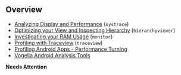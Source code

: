 ## Overview

* [Analyzing Display and Performance](http://developer.android.com/tools/debugging/systrace.html) (`systrace`)
* [Optimizing your View and Inspecting Hierarchy](http://developer.android.com/tools/debugging/debugging-ui.html) (`hierarchyviewer`)
* [Investigating your RAM Usage](http://developer.android.com/tools/debugging/debugging-memory.html) (`monitor`)
* [Profiling with Traceview](http://developer.android.com/tools/debugging/debugging-tracing.html) (`traceview`)
* [Profiling Android Apps - Performance Turning](https://www.youtube.com/watch?v=88nwiiVTh5w)
* [Vogella Android Analysis Tools](http://www.vogella.com/tutorials/AndroidTools/article.html)

**Needs Attention**